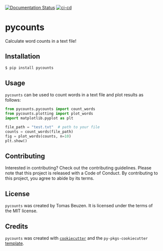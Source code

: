 [![Documentation Status](https://readthedocs.org/projects/pycounts-zchen156/badge/?version=latest)](https://pycounts-zchen156.readthedocs.io/en/latest/?badge=latest)
[![ci-cd](https://github.com/zchen156/pycounts/actions/workflows/ci-cd.yml/badge.svg)](https://github.com/zchen156/pycounts/actions/workflows/ci-cd.yml)

# pycounts

Calculate word counts in a text file!

## Installation

```bash
$ pip install pycounts
```

## Usage

`pycounts` can be used to count words in a text file and plot results
as follows:

```python
from pycounts.pycounts import count_words
from pycounts.plotting import plot_words
import matplotlib.pyplot as plt

file_path = "test.txt"  # path to your file
counts = count_words(file_path)
fig = plot_words(counts, n=10)
plt.show()
```

## Contributing

Interested in contributing? Check out the contributing guidelines. 
Please note that this project is released with a Code of Conduct. 
By contributing to this project, you agree to abide by its terms.

## License

`pycounts` was created by Tomas Beuzen. It is licensed under the terms
of the MIT license.

## Credits

`pycounts` was created with 
[`cookiecutter`](https://cookiecutter.readthedocs.io/en/latest/) and 
the `py-pkgs-cookiecutter` 
[template](https://github.com/py-pkgs/py-pkgs-cookiecutter).
